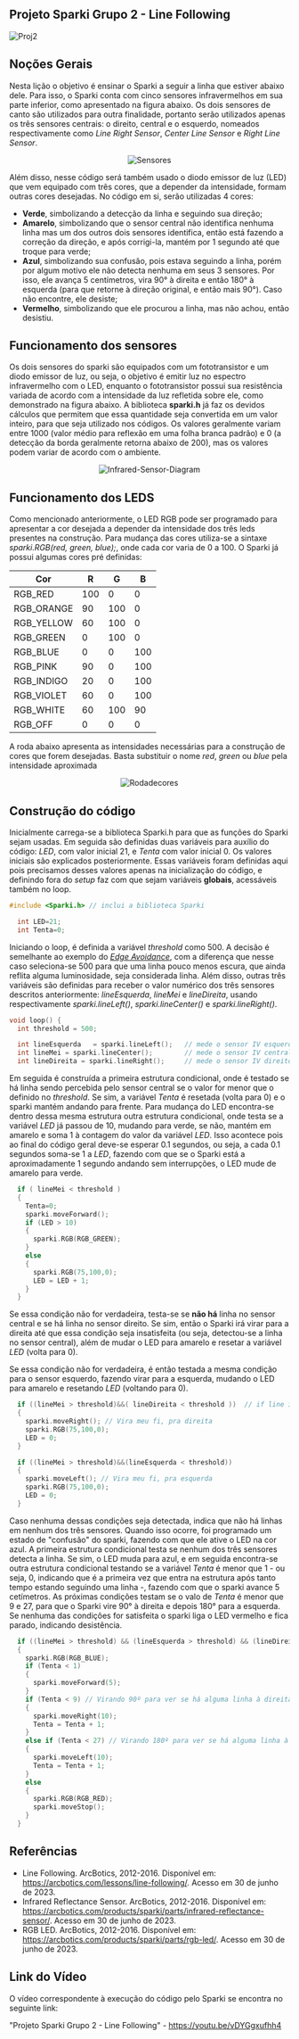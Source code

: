 ## Projeto Sparki Grupo 2 - Line Following

![Proj2](https://github.com/lara-unb/Fundamentos_Robotica_Grupo_2_Sparki/assets/130604394/189677b6-6a81-4afe-a7dd-97db679f776a)

## Noções Gerais

Nesta lição o objetivo é ensinar o Sparki a seguir a linha que estiver abaixo dele. Para isso, o Sparki conta com cinco sensores infravermelhos em sua parte inferior, como apresentado na figura abaixo. Os dois sensores de canto são utilizados para outra finalidade, portanto serão utilizados apenas os três sensores centrais: o direito, central e o esquerdo, nomeados respectivamente como *Line Right Sensor*, *Center Line Sensor* e *Right Line Sensor*.

<div align="center">
  
![Sensores](https://github.com/lara-unb/Fundamentos_Robotica_Grupo_2_Sparki/assets/130604394/cdaa1b15-9bd1-4bea-a8bd-1872d2d0311a)

</div>

Além disso, nesse código será também usado o diodo emissor de luz (LED) que vem equipado com três cores, que a depender da intensidade, formam outras cores desejadas. No código em si, serão utilizadas 4 cores:

-  **Verde**, simbolizando a detecção da linha e seguindo sua direção;
-  **Amarelo**, simbolizando que o sensor central não identifica nenhuma linha mas um dos outros dois sensores identifica, então está fazendo a correção da direção, e  após corrigi-la, mantém por 1 segundo até que troque para verde;
-  **Azul**, simbolizando sua confusão, pois estava seguindo a linha, porém por algum motivo ele não detecta nenhuma em seus 3 sensores. Por isso, ele avança 5 centímetros, vira 90° à direita e então 180° à esquerda (para que retorne à direção original, e então mais 90°). Caso não encontre, ele desiste;
-  **Vermelho**, simbolizando que ele procurou a linha, mas não achou, então desistiu.
 
## Funcionamento dos sensores

  Os dois sensores do sparki são equipados com um fototransistor e um diodo emissor de luz, ou seja, o objetivo é emitir luz no espectro infravermelho com o LED, enquanto o fototransistor possui sua resistência variada de acordo com a intensidade da luz refletida sobre ele, como demonstrado na figura abaixo. A biblioteca **sparki.h** já faz os devidos cálculos que permitem que essa quantidade seja convertida em um valor inteiro, para que seja utilizado nos códigos. Os valores geralmente variam entre 1000 (valor médio para reflexão em uma folha branca padrão) e 0 (a detecção da borda geralmente retorna abaixo de 200), mas os valores podem variar de acordo com o ambiente.

<div align="center">
  
![Infrared-Sensor-Diagram](https://github.com/lara-unb/Fundamentos_Robotica_Grupo_2_Sparki/assets/130604394/b3dc7bd1-df15-464b-9cee-819e7be4172f)
  
</div>
 
## Funcionamento dos LEDS

Como mencionado anteriormente, o LED RGB pode ser programado para apresentar a cor desejada a depender da intensidade dos três leds presentes na construção. Para mudança das cores utiliza-se a sintaxe *sparki.RGB(red, green, blue);*, onde cada cor varia de 0 a 100. O Sparki já possui algumas cores pré definidas:

<div align="center">

| Cor        | R   | G   | B   |
|------------|-----|-----|-----|
| RGB_RED    | 100 | 0   | 0   |
| RGB_ORANGE | 90  | 100 | 0   |
| RGB_YELLOW | 60  | 100 | 0   |
| RGB_GREEN  | 0   | 100 | 0   |
| RGB_BLUE   | 0   | 0   | 100 |
| RGB_PINK   | 90  | 0   | 100 |
| RGB_INDIGO | 20  | 0   | 100 |
| RGB_VIOLET | 60  | 0   | 100 |
| RGB_WHITE  | 60  | 100 | 90  |
| RGB_OFF    | 0   | 0   | 0   |

</div>

A roda abaixo apresenta as intensidades necessárias para a construção de cores que forem desejadas. Basta substituir o nome *red*, *green* ou *blue* pela intensidade aproximada

<div align="center">

![Rodadecores](https://github.com/lara-unb/Fundamentos_Robotica_Grupo_2_Sparki/assets/130604394/955e5e83-7df5-4e2c-9a70-29b53daa1a8b)

</div>

## Construção do código 
 
 Inicialmente carrega-se a biblioteca Sparki.h para que as funções do Sparki sejam usadas. Em seguida são definidas duas variáveis para auxílio do código: *LED*, com valor inicial 21, e *Tenta* com valor inicial 0. Os valores iniciais são explicados posteriormente. Essas variáveis foram definidas aqui pois precisamos desses valores apenas na inicialização do código, e definindo fora do *setup* faz com que sejam variáveis **globais**, acessáveis também no loop.

```C++
#include <Sparki.h> // inclui a biblioteca Sparki

  int LED=21;
  int Tenta=0;
```

  Iniciando o loop, é definida a variável *threshold* como 500. A decisão é semelhante ao exemplo do *[Edge Avoidance](https://github.com/lara-unb/Fundamentos_Robotica_Grupo_2_Sparki/tree/main/Projeto%201%20-%20Fugir%20da%20quina)*, com a diferença que nesse caso seleciona-se 500 para que uma linha pouco menos escura, que ainda reflita alguma luminosidade, seja considerada linha. Além disso, outras três variáveis são definidas para receber o valor numérico dos três sensores descritos anteriormente: *lineEsquerda*, *lineMei* e *lineDireita*, usando respectivamente *sparki.lineLeft()*, *sparki.lineCenter()* e *sparki.lineRight()*.
  
```C++
void loop() {
  int threshold = 500;

  int lineEsquerda   = sparki.lineLeft();   // mede o sensor IV esquerdo
  int lineMei = sparki.lineCenter();        // mede o sensor IV central
  int lineDireita = sparki.lineRight();     // mede o sensor IV direito
```

Em seguida é construída a primeira estrutura condicional, onde é testado se há linha sendo percebida pelo sensor central se o valor for menor que o definido no *threshold*. Se sim, a variável *Tenta* é resetada (volta para 0) e o sparki mantém andando para frente. Para mudança do LED encontra-se dentro dessa mesma estrutura outra estrutura condicional, onde testa se a variável *LED* já passou de 10, mudando para verde, se não, mantém em amarelo e soma 1 à contagem do valor da variável *LED*. Isso acontece pois ao final do código geral deve-se esperar 0.1 segundos, ou seja, a cada 0.1 segundos soma-se 1 a *LED*, fazendo com que se o Sparki está a aproximadamente 1 segundo andando sem interrupções, o LED mude de amarelo para verde. 

```C++
  if ( lineMei < threshold ) 
  {  
    Tenta=0;
    sparki.moveForward(); 
    if (LED > 10)
    {
      sparki.RGB(RGB_GREEN);
    }
    else
    {
      sparki.RGB(75,100,0);
      LED = LED + 1;
    }
  }
```

Se essa condição não for verdadeira, testa-se se **não há** linha no sensor central e se há linha no sensor direito. Se sim, então o Sparki irá virar para a direita até que essa condição seja insatisfeita (ou seja, detectou-se a linha no sensor central), além de mudar o LED para amarelo e resetar a variável *LED* (volta para 0).

Se essa condição não for verdadeira, é então testada a mesma condição para o sensor esquerdo, fazendo virar para a esquerda, mudando o LED para amarelo e resetando *LED* (voltando para 0).

```C++
  if ((lineMei > threshold)&&( lineDireita < threshold ))  // if line is below right line sensor
  {  
    sparki.moveRight(); // Vira meu fi, pra direita
    sparki.RGB(75,100,0);
    LED = 0;
  }

  if ((lineMei > threshold)&&(lineEsquerda < threshold))
  {
    sparki.moveLeft(); // Vira meu fi, pra esquerda
    sparki.RGB(75,100,0);
    LED = 0;
  }
```

Caso nenhuma dessas condições seja detectada, indica que não há linhas em nenhum dos três sensores. Quando isso ocorre, foi programado um estado de "confusão" do sparki, fazendo com que ele ative o LED na cor azul. A primeira estrutura condicional testa se nenhum dos três sensores detecta a linha. Se sim, o LED muda para azul, e em seguida encontra-se outra estrutura condicional testando se a variável *Tenta* é menor que 1 - ou seja, 0, indicando que é a primeira vez que entra na estrutura após tanto tempo estando seguindo uma linha -, fazendo com que o sparki avance 5 cetímetros. As próximas condições testam se o valo de *Tenta* é menor que 9 e 27, para que o Sparki vire 90° à direita e depois 180° para a esquerda. Se nenhuma das condições for satisfeita o sparki liga o LED vermelho e fica parado, indicando desistência.

```C++
  if ((lineMei > threshold) && (lineEsquerda > threshold) && (lineDireita > threshold))
  {
    sparki.RGB(RGB_BLUE);
    if (Tenta < 1)
    {
      sparki.moveForward(5);
    }
    if (Tenta < 9) // Virando 90º para ver se há alguma linha à direita
    {
      sparki.moveRight(10);
      Tenta = Tenta + 1;  
    }
    else if (Tenta < 27) // Virando 180º para ver se há alguma linha à esquerda
    {
      sparki.moveLeft(10);
      Tenta = Tenta + 1;
    }
    else
    {
      sparki.RGB(RGB_RED);
      sparki.moveStop();
    }
  }
```

## Referências

- Line Following. ArcBotics, 2012-2016. Disponível em: https://arcbotics.com/lessons/line-following/. Acesso em 30 de junho de 2023.
- Infrared Reflectance Sensor. ArcBotics, 2012-2016. Disponível em: https://arcbotics.com/products/sparki/parts/infrared-reflectance-sensor/. Acesso em 30 de junho de 2023.
- RGB LED. ArcBotics, 2012-2016. Disponível em: https://arcbotics.com/products/sparki/parts/rgb-led/. Acesso em 30 de junho de 2023.

## Link do Vídeo

O vídeo correspondente à execução do código pelo Sparki se encontra no seguinte link:

"Projeto Sparki Grupo 2 - Line Following" - https://youtu.be/vDYGgxufhh4
